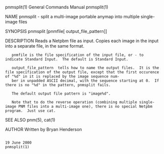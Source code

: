 pnmsplit(1)                                                                             General Commands Manual                                                                            pnmsplit(1)

NAME
       pnmsplit - split a multi-image portable anymap into multiple single-image files

SYNOPSIS
       pnmsplit [pnmfile[ output_file_pattern]]

DESCRIPTION
       Reads a Netpbm file as input.  Copies each image in the input into a separate file, in the same format.

       pnmfile is the file specification of the input file, or - to indicate Standard Input.  The default is Standard Input.

       output_file_pattern  tells how to name the output files.  It is the file specification of the output file, except that the first occurence of "%d" in it is replaced by the image sequence num‐
       ber in unpadded ASCII decimal, with the sequence starting at 0.  If there is no "%d" in the pattern, pnmsplit fails.

       The default output file pattern is "image%d".

       Note that to do the reverse operation (combining multiple single-image PNM files into a multi-image one), there is no special Netpbm program.  Just use cat.

SEE ALSO
       pnm(5), cat(1)

AUTHOR
       Written by Bryan Henderson

                                                                                             19 June 2000                                                                                  pnmsplit(1)
